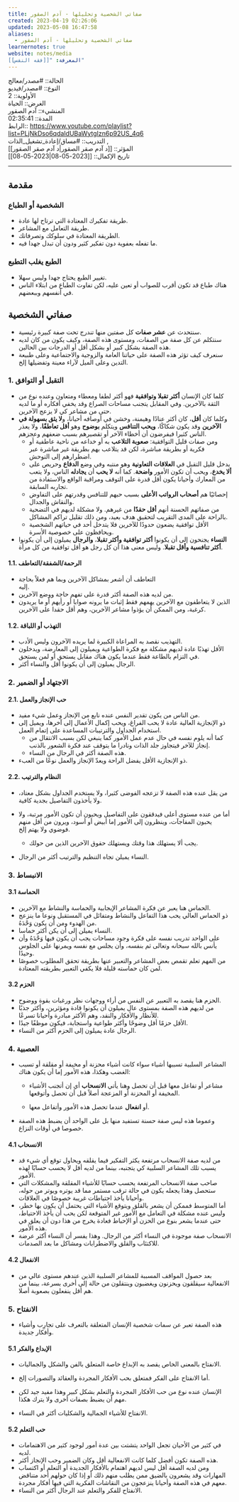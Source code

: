 ```yaml
---
title: صفاتي الشخصية وتحليلها - آدم الصقور
created: 2023-04-19 02:26:06
updated: 2023-05-08 16:47:58
aliases:
  - صفاتي الشخصية وتحليلها - آدم الصقور
learnernotes: true
website: notes/media
المعرفة: "[[فقه النفس]]"
---
```


الحالة:: #مصدر/معالج  
النوع:: #مصدر/فيديو  
اﻷولوية:: 2  
الغرض:: الحياة  
المنشيء:: آدم الصقور  
المدة:: 02:35:41  
الرابط:: <https://www.youtube.com/playlist?list=PLjNkDso6qdaIdUBaWytgIzn6p92US_4q6>  
التدريب:: #مساق/إعادة_تشغيل_الذات ,  
المؤثر:: [[د آدم صقر الصقور|د آدم صقر الصقور]]  
تاريخ اﻹكمال:: [[2023-05-08|2023-05-08]]

---

## مقدمة

### الشخصية أو الطباع

- طريقة تفكيرك المعتادة التي ترتاح لها عادة.
- طريقة التعامل مع المشاعر.
- الطريقة المعتادة في سلوكك وتصرفاتك.
- ما تفعله بعفوية دون تفكير كثير ودون أن تبدل جهدا فيه.

### الطبع يغلب التطبع

- تغيير الطبع يحتاج جهدا وليس سهلا.
- هناك طباع قد تكون أقرب للصواب أو تعين عليه، لكن تفاوت الطباع من ابتلاء الناس في أنفسهم وببعضهم.

## صفاتي الشخصية

- سنتحدث عن **عشر صفات** كل صفتين منها تندرج تحت صفة كبيرة رئيسية.
- سنتكلم عن كل صفة من الصفات، ومستوى هذه الصفة، وكيف يكون من كان لديه هذه الصفة بشكل كبير أو بشكل أقل أو الدرجات بين الحالين.
- سنعرف كيف تؤثر هذه الصفة على حياتنا العامة والزوجية والاجتماعية وعلى طبيعة التدين وعلى الميل لآراء معينة وتفضيلها إلخ.

### 1. التقبل أو التوافق

- كلما كان الإنسان **أكثر تقبلا وتوافقية** فهو أكثر لطفا ومعطاء ومتعاون وعنده نوع من الثقة بالآخرين. وفي المقابل يتجنب مساحات الصراع وقد يخفي أفكاره أو ما لديه حتى من مشاعر كي لا يزعج الآخرين.
- وكلما كان **أقل**، كان أكثر عنادًا وهيمنة، وخشن في أوصافه أحيانا، و**لا يثق بسهولة في الآخرين** وقد يكون شكاكًا، **ويحب التنافس** ويتكلم **بوضوح** وهو **أقل تعاطفًا**، ولا يعذر الناس كثيرا فيفرضون أن أخطاء الآخر أو تقصيرهم بسبب ضعفهم وعجزهم.
  - ومن صفات قليل التوافقية: **صعوبة التلاعب** به أو خداعه من ناحية عاطفية أو فكرية أو بطريقة مباشرة، لكن قد يتلاعب بهم بطريقة غير مباشرة عبر اضطرارهم إلى التوحش.
  - يدخل قليل التقبل في **العلاقات التعاونية** وهو منتبه وفي وضع **الدفاع** وحريص على **ألا يخدع**، ويحب أن تكون اﻷمور **واضحة**. كما أنه **لا يحب** أن **يجادله** الناس، ولا يتعب من المعارك وأحيانا يكون أقل قدرة على التوقف ومراقبة الواقع والاستفادة من تجاربه السابقة.
  - إحصائيًا هم **أصحاب الرواتب الأعلى** بسبب حبهم للتنافس وقدرتهم على التفاوض والنقاش والجدال.
  - من صفاتهم الحسنة أنهم **أقل حقدًا** من غيرهم. ولا مشكلة لديهم في التضحية بالراحة على المدى التقريب لتحقيق هدف بعيد، ومن ذلك تقليل تراكم المشاكل.
  - الأقل توافقية يضعون حدودًا للآخرين فلا يتدخل أحد في حياتهم الشخصية ويحافظون على خصوصية الأسرة.
- **النساء** يجنحون إلى أن يكونوا **أكثر توافقية وأكثر تقبلا**، **والرجال** يميلون إلى أن يكونوا **أكثر تنافسية وأقل تقبلا**. وليس معنى هذا أن كل رجل هو أقل توافقية من كل مرأة.

#### 1.1. الرحمة/الشفقة/التعاطف

- التعاطف أن أشعر بمشاكل الآخرين وبما هم فعلاً بحاجة  
   إليه.
- من لديه هذه الصفة أكثر قدرة على تفهم حاجة ووضع الآخرين.
- الذين لا يتعاطفون مع الآخرين يهمهم فقط إثبات ما يرونه صوابا أو رأيهم أو ما يريدون كرغبة، ومن الممكن أن يؤذوا مشاعر الآخرين، وهم أقل حقدا على الآخرين.

#### 1.2. التهذب أو اللباقة

- التهذيب نقصد به المراعاة الكبيرة لما يريده الآخرون وليس الأدب.
- الأقل تهذبًا عادة لديهم مشكلة مع فكرة الطواعية ويميلون إلى المعارضة، ويدخلون في التزام بالطاعة فقط عندما يكون هناك مقابل يستحق أو لمن يستحق.
- الرجال يميلون إلى أن يكونوا أقل والنساء أكثر.

### 2. الاجتهاد أو الضمير

#### 2.1. حب الإنجاز والعمل

- من الناس من يكون تقدير النفس عنده نابع من الإنجاز وعمل شيء مفيد.
- ذو الإنجازية العالية عادة لا يحب الفراغ، ويحب إكمال الأعمال إلى آخرها، ويميل إلى استخدام الجداول والترتيبات المساعدة على إتمام العمل.
  - كما أنه يلوم نفسه في حال عدم عمل الأمور كما ينبغي لكن بسبب الانتقال من إنجاز للآخر فيتجاوز جلد الذات ونادرا ما يتوقف عند فكرة الشعور بالذنب.
  - هذه الصفة أكثر في الرجال من النساء.
- ذو الإنجازية الأقل يفضل الراحة ويعدّ الإنجاز والعمل نوعًا من العبء.

#### 2.2. النظام والترتيب

- من يقل عنده هذه الصفة لا تزعجه الفوضى كثيرا، ولا يستخدم الجداول بشكل معتاد، ولا يأخذون التفاصيل بجدية كافية.

- أما من عنده مستوى أعلى فيدققون على التفاصيل ويحبون أن تكون الأمور مرتبة، ولا يحبون المفاجآت، وينظرون إلى اﻷمور إما أبيض أو أسود، ويرون من أقل منهم فوضوي ولا يهتم إلخ.
  - يجب ألا يستهلك هذا وقتك ويستهلك حقوق الآخرين الذين من حولك.
- النساء يميلن تجاه التنظيم والترتيب أكثر من الرجال.

### 3. الانبساط

#### 3.1 الحماسة

- الحماس هنا يعبر عن فكرة المشاعر الإيجابية والحماسة والنشاط مع الآخرين.
- ذو الحماس العالي يحب هذا التفاعل والنشاط ومتفائل في المستقبل ونوعا ما ينزعج من الهدوء ومن أن يكون وَحْدَهُ.
- النساء يميلن إلى أن يكن أكثر حماسا.
- على الواحد تدريب نفسه على فكرة وجود مساحات يجب أن يكون فيها وَحْدَهُ وأن يأنس بالله سبحانه وتعالى ثم بنفسه، وأن يجلس مع نفسه ويمرنها على الجلوس وحيدًا.
- من المهم تعلم تقمص بعض المشاعر والتعبير عنها بطريقة تحقق المطلوب خصوصًا لمن كان حماسته قليلة فلا يكفي التعبير بطريقته المعتادة.

#### 3.2 الحزم

- الحزم هنا يقصد به التعبير عن النفس من أراء ووجهات نظر ورغبات بقوة ووضوح.
- من لديهم هذه الصفة بمستوى عال يميلون أن يكونوا قادة ومؤثرين، وأكثر جذبًا للأنظار والأفكار والنقد، وهم اﻷكثر مبادرة وأحيانا تسرعًا.
- الأقل حزمًا أقل وضوحًا وأكثر طواعية واستجابة، فيكون موظفًا جيدًا.
- الرجال عادة يميلون إلى الحزم أكثر من النساء.

### 4. العصبية

- المشاعر السلبية تسببها أشياء سواء كانت أشياء محزنة أو مخيفة أو مقلقة أو تسبب الغضب وهكذا، هذه الأمور إما أن يكون هناك:

  - مشاعر أو تفاعل معها قبل أن تحصل وهنا يأتي **الانسحاب** أي إن أتجنب الأشياء المخيفة أو المحزنة أو المزعجة أصلاً قبل أن تحصل وأتوقعها.

  - أو **انفعال** عندما تحصل هذه الأمور وأتفاعل معها.

- وعموما هذه ليس صفة حسنة تستفيد منها بل على الواحد أن يضبط هذه الصفة خصوصا في أوقات النزاع.

#### 4.1 الانسحاب

- من لديه صفة الانسحاب مرتفعة يكثر التفكير فيما يقلقه ويحاول توقع أي شيء قد يسبب تلك المشاعر السلبية كي يتجنبه، بينما من لديه أقل لا يحسب حسابًا لهذه الأمور.
- صاحب صفة الانسحاب المرتفعة يحسب حسابًا للأشياء المقلقة والمشكلات التي ستحصل وهذا يجعله يكون في حالة ترقب مستمر مما قد يوتره ويوتر من حوله، وأحيانا يأخذ احتياطات غريبة خصوصًا في العلاقات.
- أما المتوسط فممكن أن يشعر بالقلق ويتوقع الأشياء التي يحتمل أن يكون بها خطر، وليس عنده مشكلة في التعامل مع الأمور غير المتوقعة لكن يحب أن يأخذ الاحتياط، حتى عندما يشعر بنوع من الحزن أو الإحباط فعادة يخرج من هذا دون أن يعلق في هذه الأمور.
- الانسحاب صفة موجودة في النساء أكثر من الرجال. وهذا يفسر أن النساء أكثر عرضة للاكتئاب والقلق والاضطرابات ومشاكل ما بعد الصدمات.

#### 4.2 الانفعال

- بعد حصول المواقف المسببة للمشاعر السلبية الذين عندهم مستوى عالي من الانفعالية سيقلقون ويحزنون ويغضبون وينتقلون من حالة إلى أخرى بسرعة، بينما من هم أقل ينفعلون بصعوبة أصلا.

### 5. الانفتاح

- هذه الصفة تعبر عن سمات شخصية الإنسان المتعلقة بالتعرف على تجارِب وأشياء وأفكار جديدة.

#### 5.1 الإبداع والفكر

- الانفتاح بالمعنى الخاص يقصد به الإبداع خاصة المتعلق بالفن والشكل والجماليات.
- أما الانفتاح على الفكر فمتعلق بحب الأفكار المجردة والعقائد والتصورات إلخ.

- الإنسان عنده نوع من حب الأفكار المجردة والتعلم بشكل كبير وهذا مفيد جيد لكن مهم أن يضبط بصفات أخرى ولا يترك هكذا.
- الانفتاح للأشياء الجمالية والشكليات أكثر في النساء.

#### 5.2 حب التعلم

- في كثير من الأحيان تجعل الواحد يتشتت بين عدة أمور لوجود كثير من الاهتمامات لديه.
- هذه الصفة تكون أفضل كلما كانت الانفعالية أقل وكان الضمير وحب الإنجاز أكثر.
- ومن لديه الصفة أقل ليس لديهم اهتمام بالأفكار الجديدة أو التعلم أو اكتساب المهارات وقد يشعرون بالضيق ممن يطلب منهم ذلك أو إذا كان حولهم أحد متناقض معهم في هذه الصفة وأحيانا ينزعجون من النقاشات الفكرية التي فيها أفكار مجردة.
- الانفتاح للفكر والتعلم عند الرجال أكثر من النساء.
